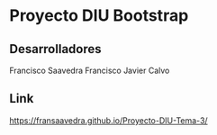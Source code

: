 # Proyecto DIU Bootstrap

## Desarrolladores

Francisco Saavedra
Francisco Javier Calvo 

## Link 

https://fransaavedra.github.io/Proyecto-DIU-Tema-3/
